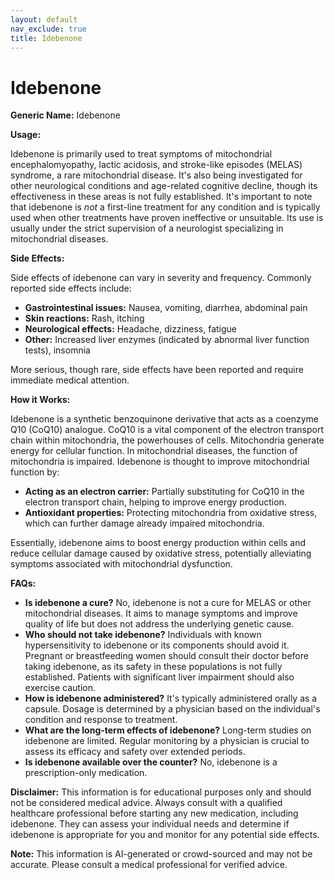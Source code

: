 ```yaml
---
layout: default
nav_exclude: true
title: Idebenone
---
```


# Idebenone

**Generic Name:** Idebenone

**Usage:**

Idebenone is primarily used to treat symptoms of mitochondrial encephalomyopathy, lactic acidosis, and stroke-like episodes (MELAS) syndrome, a rare mitochondrial disease.  It's also being investigated for other neurological conditions and age-related cognitive decline, though its effectiveness in these areas is not fully established.  It's important to note that idebenone is *not* a first-line treatment for any condition and is typically used when other treatments have proven ineffective or unsuitable.  Its use is usually under the strict supervision of a neurologist specializing in mitochondrial diseases.

**Side Effects:**

Side effects of idebenone can vary in severity and frequency.  Commonly reported side effects include:

* **Gastrointestinal issues:** Nausea, vomiting, diarrhea, abdominal pain
* **Skin reactions:** Rash, itching
* **Neurological effects:** Headache, dizziness, fatigue
* **Other:**  Increased liver enzymes (indicated by abnormal liver function tests), insomnia

More serious, though rare, side effects have been reported and require immediate medical attention.

**How it Works:**

Idebenone is a synthetic benzoquinone derivative that acts as a coenzyme Q10 (CoQ10) analogue. CoQ10 is a vital component of the electron transport chain within mitochondria, the powerhouses of cells.  Mitochondria generate energy for cellular function.  In mitochondrial diseases, the function of mitochondria is impaired. Idebenone is thought to improve mitochondrial function by:

* **Acting as an electron carrier:**  Partially substituting for CoQ10 in the electron transport chain, helping to improve energy production.
* **Antioxidant properties:** Protecting mitochondria from oxidative stress, which can further damage already impaired mitochondria.

Essentially, idebenone aims to boost energy production within cells and reduce cellular damage caused by oxidative stress, potentially alleviating symptoms associated with mitochondrial dysfunction.

**FAQs:**

* **Is idebenone a cure?** No, idebenone is not a cure for MELAS or other mitochondrial diseases. It aims to manage symptoms and improve quality of life but does not address the underlying genetic cause.
* **Who should not take idebenone?**  Individuals with known hypersensitivity to idebenone or its components should avoid it.  Pregnant or breastfeeding women should consult their doctor before taking idebenone, as its safety in these populations is not fully established. Patients with significant liver impairment should also exercise caution.
* **How is idebenone administered?** It's typically administered orally as a capsule.  Dosage is determined by a physician based on the individual's condition and response to treatment.
* **What are the long-term effects of idebenone?** Long-term studies on idebenone are limited.  Regular monitoring by a physician is crucial to assess its efficacy and safety over extended periods.
* **Is idebenone available over the counter?** No, idebenone is a prescription-only medication.


**Disclaimer:** This information is for educational purposes only and should not be considered medical advice. Always consult with a qualified healthcare professional before starting any new medication, including idebenone.  They can assess your individual needs and determine if idebenone is appropriate for you and monitor for any potential side effects.


**Note:** This information is AI-generated or crowd-sourced and may not be accurate. Please consult a medical professional for verified advice.